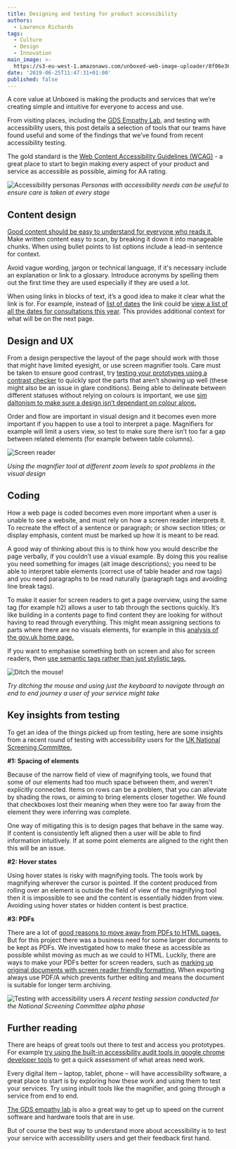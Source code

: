 ```yaml
---
title: Designing and testing for product accessibility
authors:
  - Lawrence Richards
tags:
  - Culture
  - Design
  - Innovation
main_image: >-
  https://s3-eu-west-1.amazonaws.com/unboxed-web-image-uploader/8f06e3630ef09a5e6734e65e6faa5400.jpg
date: '2019-06-25T11:47:31+01:00'
published: false
---
```

A core value at Unboxed is making the products and services that we’re creating simple and  intuitive for everyone to access and use.

From visiting places, including the [GDS Empathy Lab](https://unboxed.co/blog/accessible-design-is-good-design-my-trip-to-the-gds-empathy-lab/), and testing with accessibility users, this post details a selection of tools that our teams have found useful and some of the findings that we’ve found from recent accessibility testing.

The gold standard is the [Web Content Accessibility Guidelines (WCAG)](https://www.w3.org/TR/WCAG21/) - a great place to start to begin making every aspect of your product and service as accessible as possible, aiming for AA rating.

![Accessibility personas](https://s3-eu-west-1.amazonaws.com/unboxed-web-image-uploader/b2cd57107acd1ddef5e7591000a81aad.png)
*Personas with accessibility needs can be useful to ensure care is taken at every stage* 

## Content design

[Good content should be easy to understand for everyone who reads it.](https://gds.blog.gov.uk/2016/02/23/writing-content-for-everyone/) Make written content easy to scan, by breaking it down it into manageable chunks. When using bullet points to list options include a lead-in sentence for context.

Avoid vague wording, jargon or technical language, if it's necessary include an explanation or link to a glossary. Introduce acronyms by spelling them out the first time they are used especially if they are used a lot. 

When using links in blocks of text, it’s a good idea to make it clear what the link is for. For example, instead of [list of dates](#) the link could be [view a list of all the dates for consultations this year](#). This provides additional context for what will be on the next page.

## Design and UX

From a design perspective the layout of the page should work with those that might have limited eyesight, or use screen magnifier tools. Care must be taken to ensure good contrast, try [testing your prototypes using a contrast checker](https://contrast-checker.glitch.me/) to quickly spot the parts that aren’t showing up well (these might also be an issue in glare conditions). Being able to delineate between different statuses without relying on colours is important, we use [sim daltonism to make sure a design isn’t dependant on colour alone.](https://itunes.apple.com/gb/app/sim-daltonism/id693112260?mt=12) 

Order and flow are important in visual design and it becomes even more important if you happen to use a tool to interpret a page. Magnifiers for example will limit a users view, so test to make sure there isn’t too far a gap between related elements (for example between table columns).  

![Screen reader](https://s3-eu-west-1.amazonaws.com/unboxed-web-image-uploader/2fc8f655c5c0017b7f02c665696ca1b3.png)

*Using the magnifier tool at different zoom levels to spot problems in the visual design*

## Coding

How a web page is coded becomes even more important when a user is unable to see a website, and must rely on how a screen reader interprets it. To recreate the effect of a sentence or paragraph; or show section titles; or display emphasis, content must be marked up how it is meant to be read. 

A good way of thinking about this is to think how you would describe the page verbally, if you couldn’t use a visual example. By doing this you realise you need something for images (alt image descriptions); you need to be able to interpret table elements (correct use of table header and row tags) and you need paragraphs to be read naturally (paragraph tags and avoiding line break tags). 

To make it easier for screen readers to get a page overview, using the same tag (for example h2) allows a user to tab through the sections quickly. It’s like building in a contents page to find content they are looking for without having to read through everything. This might mean assigning sections to parts where there are no visuals elements, for example in this [analysis of the gov.uk home page.](https://www.nomensa.com/blog/2017/how-structure-headings-web-accessibility)

If you want to emphasise something both on screen and also for screen readers, then [use semantic tags rather than just stylistic tags.](https://support.siteimprove.com/hc/en-gb/articles/115002726312-Accessibility-Bold-vs-Strong-and-Italic-vs-Emphasis) 

![Ditch the mouse!](https://s3-eu-west-1.amazonaws.com/unboxed-web-image-uploader/8f06e3630ef09a5e6734e65e6faa5400.jpg)

*Try ditching the mouse and using just the keyboard to navigate through an end to end journey a user of your service might take*

## Key insights from testing

To get an idea of the things picked up from testing, here are some insights from a recent round of testing with accessibility users for the [UK National Screening Committee.](https://www.gov.uk/government/groups/uk-national-screening-committee-uk-nsc)

**#1: Spacing of elements**

Because of the narrow field of view of magnifying tools, we found that some of our elements had too much space between them, and weren't explicitly connected. Items on rows can be a problem, that you can alleviate by shading the rows, or aiming to bring elements closer together. We found that checkboxes lost their meaning when they were too far away from the element they were inferring was complete.

One way of mitigating this is to design pages that behave in the same way. If content is consistently left aligned then a user will be able to find information intuitively. If at some point elements are aligned to the right then this will be an issue. 

**#2: Hover states**

Using hover states is risky with magnifying tools. The tools work by magnifying wherever the cursor is pointed. If the content produced from rolling over an element is outside the field of view of the magnifying tool then it is impossible to see and the content is essentially hidden from view. Avoiding using hover states or hidden content is best practice.

**#3: PDFs**

There are a lot of [good reasons to move away from PDFs to HTML pages.](https://gds.blog.gov.uk/2018/07/16/why-gov-uk-content-should-be-published-in-html-and-not-pdf/) But for this project there was a business need for some larger documents to be kept as PDFs. We investigated how to make these as accessible as possible whilst moving as much as we could to HTML. Luckily, there are ways to make your PDFs better for screen readers, such as [marking up original documents with screen reader friendly formatting.](https://www.washington.edu/accessibility/documents/word/) When exporting always use PDF/A which prevents further editing and means the document is suitable for longer term archiving.

![Testing with accessibility users](https://s3-eu-west-1.amazonaws.com/unboxed-web-image-uploader/943e98f29aee369d2371ee647d8cbca5.png)
*A recent testing session conducted for the National Screening Committee alpha phase*

## Further reading

There are heaps of great tools out there to test and access you prototypes. For example [try using the built-in accessibility audit tools in google chrome developer tools](https://developers.google.com/web/tools/lighthouse/) to get a quick assessment of what areas need work. 

Every digital item – laptop, tablet, phone – will have accessibility software, a great place to start is by exploring how these work and using them to test your services. Try using inbuilt tools like the magnifier, and going through a service from end to end.

[The GDS empathy lab](https://gds.blog.gov.uk/2018/06/20/creating-the-uk-governments-accessibility-empathy-lab/) is also a great way to get up to speed on the current software and hardware tools that are in use.

But of course the best way to understand more about accessibility is to test your service with accessibility users and get their feedback first hand. 
